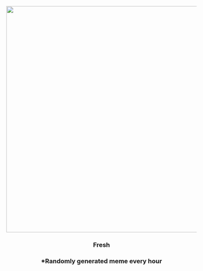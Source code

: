 <p align="center">
        <img src="https://i.redd.it/s6aifjcli8x81.jpg" width="600" height="600">
        </p>
        <h3 align="center">Fresh</h3>
        <h3 align="center">*Randomly generated meme every hour</h3>
    